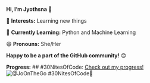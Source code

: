 <b>Hi, I’m Jyothsna</b> 👋

👀 <b>Interests:</b> Learning new things

🌱 <b>Currently Learning:</b> Python and Machine Learning

😄 <b>Pronouns:</b> She/Her

<b>Happy to be a part of the GitHub community!</b> 😊

<b>Progress:</b> ## #30NitesOfCode:
  [Check out my progress!](https://www.codedex.io/@JoOnTheGo/30-nites-of-code)  
  ![@JoOnTheGo #30NitesOfCode](https://www.codedex.io/api/petStatus?user=JoOnTheGo)🐥

<!---
Jyothsna-L/Jyothsna-L is a ✨ special ✨ repository because its `README.md` (this file) appears on your GitHub profile.
You can click the Preview link to take a look at your changes.
--->
